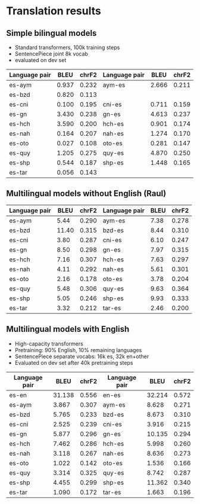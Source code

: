 # Translation results

## Simple bilingual models

- Standard transformers, 100k training steps
- SentencePiece joint 8k vocab
- evaluated on dev set

| Language pair | BLEU  | chrF2 | Language pair | BLEU  | chrF2 |
| ------------- | ----- | ----- | ------------- | ----- | ----- |
| es-aym        | 0.937 | 0.232 | aym-es        | 2.666 | 0.211 |
| es-bzd        | 0.820 | 0.113 |               |       |       |
| es-cni        | 0.100 | 0.195 | cni-es        | 0.711 | 0.159 |
| es-gn         | 3.430 | 0.238 | gn-es         | 4.613 | 0.237 |
| es-hch        | 3.590 | 0.200 | hch-es        | 0.901 | 0.174 |
| es-nah        | 0.164 | 0.207 | nah-es        | 1.274 | 0.170 |
| es-oto        | 0.027 | 0.108 | oto-es        | 0.281 | 0.147 |
| es-quy        | 1.205 | 0.275 | quy-es        | 4.870 | 0.250 |
| es-shp        | 0.544 | 0.187 | shp-es        | 1.448 | 0.165 |
| es-tar        | 0.056 | 0.143 |               |       |       |


## Multilingual models without English (Raul)

| Language pair | BLEU  | chrF2 | Language pair | BLEU  | chrF2 |
| ------------- | ----- | ----- | ------------- | ----- | ----- |
| es-aym        | 5.44 | 0.290 | aym-es        | 7.38 | 0.278 |
| es-bzd       | 11.40 | 0.315 | bzd-es        | 8.44 | 0.310 |
| es-cni        | 3.80 | 0.287 | cni-es        | 6.10 | 0.247 |
| es-gn         | 8.50 | 0.298 | gn-es         | 7.97 | 0.315 |
| es-hch        | 7.16 | 0.307 | hch-es        | 7.63 | 0.297 |
| es-nah        | 4.11 | 0.292 | nah-es        | 5.61 | 0.301 |
| es-oto        | 2.16 | 0.178 | oto-es        | 3.78 | 0.204 |
| es-quy        | 5.48 | 0.306 | quy-es        | 9.63 | 0.364 |
| es-shp        | 5.05 | 0.246 | shp-es        | 9.93 | 0.333 |
| es-tar        | 3.32 | 0.212 | tar-es        | 2.46 | 0.200 |


## Multilingual models with English

- High-capacity transformers
- Pretraining: 90% English, 10% remaining languages
- SentencePiece separate vocabs: 16k es, 32k en+other
- Evaluated on dev set after 40k pretraining steps

| Language pair | BLEU  | chrF2 | Language pair | BLEU  | chrF2 |
| ------------- | ----- | ----- | ------------- | ----- | ----- |
| es-en        | 31.138 | 0.556 | en-es        | 32.214 | 0.572 |
| es-aym        | 3.867 | 0.307 | aym-es        | 8.628 | 0.271 |
| es-bzd        | 5.765 | 0.233 | bzd-es        | 8.673 | 0.310 |
| es-cni        | 2.525 | 0.239 | cni-es        | 3.916 | 0.215 |
| es-gn         | 5.877 | 0.296 | gn-es        | 10.135 | 0.294 |
| es-hch        | 7.462 | 0.286 | hch-es        | 5.998 | 0.260 |
| es-nah        | 3.118 | 0.267 | nah-es        | 8.636 | 0.273 |
| es-oto        | 1.022 | 0.142 | oto-es        | 1.536 | 0.166 |
| es-quy        | 3.314 | 0.325 | quy-es        | 8.742 | 0.287 |
| es-shp        | 4.455 | 0.299 | shp-es       | 11.362 | 0.340 |
| es-tar        | 1.090 | 0.172 | tar-es        | 1.663 | 0.196 |
